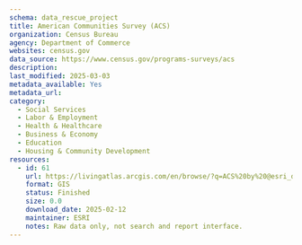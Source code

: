 ```yaml
---
schema: data_rescue_project 
title: American Communities Survey (ACS)
organization: Census Bureau
agency: Department of Commerce
websites: census.gov
data_source: https://www.census.gov/programs-surveys/acs
description: 
last_modified: 2025-03-03
metadata_available: Yes
metadata_url: 
category:
  - Social Services 
  - Labor & Employment 
  - Health & Healthcare 
  - Business & Economy 
  - Education 
  - Housing & Community Development 
resources:
  - id: 61
    url: https://livingatlas.arcgis.com/en/browse/?q=ACS%20by%20@esri_demographics#d=2&q=ACS+by+%40esri_demographics&type=layers
    format: GIS
    status: Finished
    size: 0.0
    download_date: 2025-02-12
    maintainer: ESRI
    notes: Raw data only, not search and report interface.
---
```


